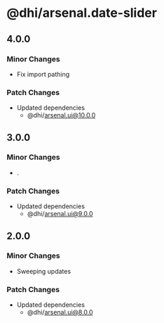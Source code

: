 # @dhi/arsenal.date-slider

## 4.0.0

### Minor Changes

- Fix import pathing

### Patch Changes

- Updated dependencies
  - @dhi/arsenal.ui@10.0.0

## 3.0.0

### Minor Changes

- .

### Patch Changes

- Updated dependencies
  - @dhi/arsenal.ui@9.0.0

## 2.0.0

### Minor Changes

- Sweeping updates

### Patch Changes

- Updated dependencies
  - @dhi/arsenal.ui@8.0.0
